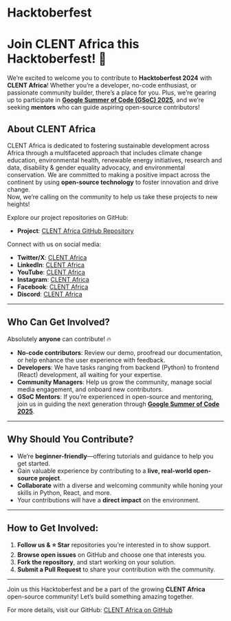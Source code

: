 # Hacktoberfest

# Join CLENT Africa this Hacktoberfest! 🚀

We’re excited to welcome you to contribute to **Hacktoberfest 2024** with **CLENT Africa**! Whether you’re a developer, no-code enthusiast, or passionate community builder, there’s a place for you. Plus, we’re gearing up to participate in **[Google Summer of Code (GSoC) 2025](https://github.com/clentafrica/gsoc)**, and we’re seeking **mentors** who can guide aspiring open-source contributors!

## About CLENT Africa

CLENT Africa is dedicated to fostering sustainable development across Africa through a multifaceted approach that includes climate change education, environmental health, renewable energy initiatives, research and data, disability & gender equality advocacy, and environmental conservation. We are committed to making a positive impact across the continent by using **open-source technology** to foster innovation and drive change.  
Now, we’re calling on the community to help us take these projects to new heights!

Explore our project repositories on GitHub:

- **Project**: [CLENT Africa GitHub Repository](https://github.com/clentafrica)

Connect with us on social media:

- **Twitter/X**: [CLENT Africa](https://twitter.com/clentafrica)
- **LinkedIn**: [CLENT Africa](https://www.linkedin.com/company/clentafrica)
- **YouTube**: [CLENT Africa](https://www.youtube.com/@clentafrica)
- **Instagram**: [CLENT Africa](https://www.instagram.com/clentafrica)
- **Facebook**: [CLENT Africa](https://www.facebook.com/clentafrica)
- **Discord**: [CLENT Africa](https://discord.gg/u5yWdGNmyR)

---

## Who Can Get Involved?

Absolutely **anyone** can contribute! 🔥

- **No-code contributors**: Review our demo, proofread our documentation, or help enhance the user experience with feedback.
- **Developers**: We have tasks ranging from backend (Python) to frontend (React) development, all waiting for your expertise.
- **Community Managers**: Help us grow the community, manage social media engagement, and onboard new contributors.
- **GSoC Mentors**: If you’re experienced in open-source and mentoring, join us in guiding the next generation through **[Google Summer of Code 2025](https://github.com/clentafrica/gsoc)**.

---

## Why Should You Contribute?

- We’re **beginner-friendly**—offering tutorials and guidance to help you get started.
- Gain valuable experience by contributing to a **live, real-world open-source project**.
- **Collaborate** with a diverse and welcoming community while honing your skills in Python, React, and more.
- Your contributions will have a **direct impact** on the environment.

---

## How to Get Involved:

1. **Follow us & ⭐ Star** repositories you’re interested in to show support.
2. **Browse open issues** on GitHub and choose one that interests you.
3. **Fork the repository**, and start working on your solution.
4. **Submit a Pull Request** to share your contribution with the community.

---

Join us this Hacktoberfest and be a part of the growing **CLENT Africa** open-source community! Let’s build something amazing together.

For more details, visit our GitHub: [CLENT Africa on GitHub](https://github.com/clentafrica)
